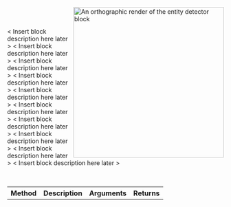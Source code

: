 <img  align="right" width=350 src="images/renders/EntityDetectorRender.png" alt="An orthographic render of the entity detector block">

<br clear="center">

<p valign="left"> 
<br>
< Insert block description here later >
< Insert block description here later >
< Insert block description here later >
< Insert block description here later >
< Insert block description here later >
< Insert block description here later >
< Insert block description here later >
< Insert block description here later >
< Insert block description here later >
< Insert block description here later >
</p>

<br clear="right">


<table align=center>
    <tr>
        <th>
            Method
        </th>
        <th>
            Description
        </th>
        <th>
            Arguments
        </th>
        <th>
            Returns
        </th>
    </tr>
</table>

